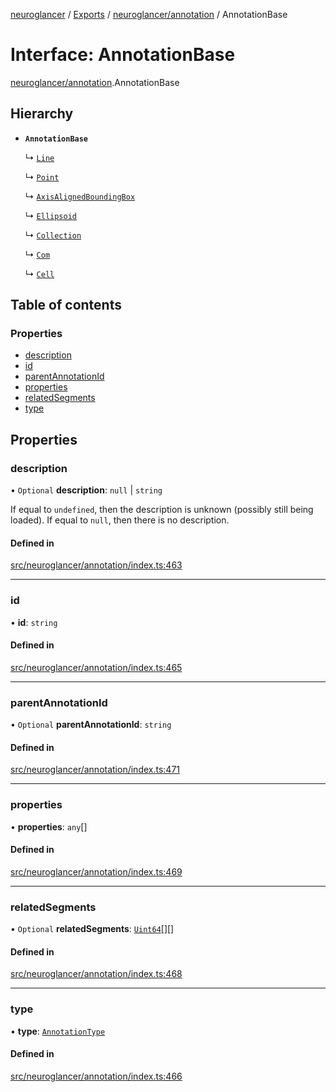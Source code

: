 [neuroglancer](../README.md) / [Exports](../modules.md) / [neuroglancer/annotation](../modules/neuroglancer_annotation.md) / AnnotationBase

# Interface: AnnotationBase

[neuroglancer/annotation](../modules/neuroglancer_annotation.md).AnnotationBase

## Hierarchy

- **`AnnotationBase`**

  ↳ [`Line`](neuroglancer_annotation.Line.md)

  ↳ [`Point`](neuroglancer_annotation.Point.md)

  ↳ [`AxisAlignedBoundingBox`](neuroglancer_annotation.AxisAlignedBoundingBox.md)

  ↳ [`Ellipsoid`](neuroglancer_annotation.Ellipsoid.md)

  ↳ [`Collection`](neuroglancer_annotation.Collection.md)

  ↳ [`Com`](neuroglancer_annotation.Com.md)

  ↳ [`Cell`](neuroglancer_annotation.Cell.md)

## Table of contents

### Properties

- [description](neuroglancer_annotation.AnnotationBase.md#description)
- [id](neuroglancer_annotation.AnnotationBase.md#id)
- [parentAnnotationId](neuroglancer_annotation.AnnotationBase.md#parentannotationid)
- [properties](neuroglancer_annotation.AnnotationBase.md#properties)
- [relatedSegments](neuroglancer_annotation.AnnotationBase.md#relatedsegments)
- [type](neuroglancer_annotation.AnnotationBase.md#type)

## Properties

### description

• `Optional` **description**: ``null`` \| `string`

If equal to `undefined`, then the description is unknown (possibly still being loaded).  If
equal to `null`, then there is no description.

#### Defined in

[src/neuroglancer/annotation/index.ts:463](https://github.com/ActiveBrainAtlas2/neuroglancer/blob/034b457d/src/neuroglancer/annotation/index.ts#L463)

___

### id

• **id**: `string`

#### Defined in

[src/neuroglancer/annotation/index.ts:465](https://github.com/ActiveBrainAtlas2/neuroglancer/blob/034b457d/src/neuroglancer/annotation/index.ts#L465)

___

### parentAnnotationId

• `Optional` **parentAnnotationId**: `string`

#### Defined in

[src/neuroglancer/annotation/index.ts:471](https://github.com/ActiveBrainAtlas2/neuroglancer/blob/034b457d/src/neuroglancer/annotation/index.ts#L471)

___

### properties

• **properties**: `any`[]

#### Defined in

[src/neuroglancer/annotation/index.ts:469](https://github.com/ActiveBrainAtlas2/neuroglancer/blob/034b457d/src/neuroglancer/annotation/index.ts#L469)

___

### relatedSegments

• `Optional` **relatedSegments**: [`Uint64`](../classes/neuroglancer_util_uint64.Uint64.md)[][]

#### Defined in

[src/neuroglancer/annotation/index.ts:468](https://github.com/ActiveBrainAtlas2/neuroglancer/blob/034b457d/src/neuroglancer/annotation/index.ts#L468)

___

### type

• **type**: [`AnnotationType`](../enums/neuroglancer_annotation.AnnotationType.md)

#### Defined in

[src/neuroglancer/annotation/index.ts:466](https://github.com/ActiveBrainAtlas2/neuroglancer/blob/034b457d/src/neuroglancer/annotation/index.ts#L466)
